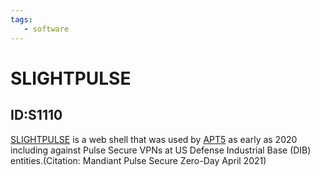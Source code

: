 ```yaml
---
tags:
   - software
---
```

# SLIGHTPULSE
## ID:S1110
[SLIGHTPULSE](software/S1110) is a web shell that was used by [APT5](groups/G1023) as early as 2020 including against Pulse Secure VPNs at US Defense Industrial Base (DIB) entities.(Citation: Mandiant Pulse Secure Zero-Day April 2021)
